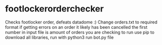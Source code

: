 # footlockerorderchecker
Checks footlocker order, defeats datadome :)
Change orders.txt to required format
if getting errors on an order it likely has been cancelled
the first number in input file is amount of orders you are checking
to run use pip to download all libraries, run with python3
run bot.py file
